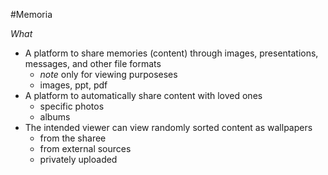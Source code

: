 #Memoria

*What*
- A platform to share memories (content) through images, presentations, messages, and other file formats
	- *note* only for viewing purposeses 
	- images, ppt, pdf
- A platform to automatically share content with loved ones
	- specific photos
	- albums
- The intended viewer can view randomly sorted content as wallpapers
	- from the sharee
	- from external sources
	- privately uploaded
